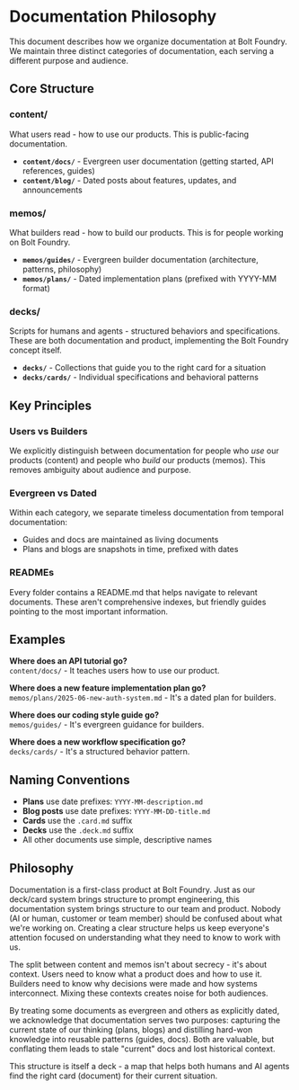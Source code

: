 # Documentation Philosophy

This document describes how we organize documentation at Bolt Foundry. We
maintain three distinct categories of documentation, each serving a different
purpose and audience.

## Core Structure

### content/

What users read - how to use our products. This is public-facing documentation.

- **`content/docs/`** - Evergreen user documentation (getting started, API
  references, guides)
- **`content/blog/`** - Dated posts about features, updates, and announcements

### memos/

What builders read - how to build our products. This is for people working on
Bolt Foundry.

- **`memos/guides/`** - Evergreen builder documentation (architecture, patterns,
  philosophy)
- **`memos/plans/`** - Dated implementation plans (prefixed with YYYY-MM format)

### decks/

Scripts for humans and agents - structured behaviors and specifications. These
are both documentation and product, implementing the Bolt Foundry concept
itself.

- **`decks/`** - Collections that guide you to the right card for a situation
- **`decks/cards/`** - Individual specifications and behavioral patterns

## Key Principles

### Users vs Builders

We explicitly distinguish between documentation for people who _use_ our
products (content) and people who _build_ our products (memos). This removes
ambiguity about audience and purpose.

### Evergreen vs Dated

Within each category, we separate timeless documentation from temporal
documentation:

- Guides and docs are maintained as living documents
- Plans and blogs are snapshots in time, prefixed with dates

### READMEs

Every folder contains a README.md that helps navigate to relevant documents.
These aren't comprehensive indexes, but friendly guides pointing to the most
important information.

## Examples

**Where does an API tutorial go?**\
`content/docs/` - It teaches users how to use our product.

**Where does a new feature implementation plan go?**\
`memos/plans/2025-06-new-auth-system.md` - It's a dated plan for builders.

**Where does our coding style guide go?**\
`memos/guides/` - It's evergreen guidance for builders.

**Where does a new workflow specification go?**\
`decks/cards/` - It's a structured behavior pattern.

## Naming Conventions

- **Plans** use date prefixes: `YYYY-MM-description.md`
- **Blog posts** use date prefixes: `YYYY-MM-DD-title.md`
- **Cards** use the `.card.md` suffix
- **Decks** use the `.deck.md` suffix
- All other documents use simple, descriptive names

## Philosophy

Documentation is a first-class product at Bolt Foundry. Just as our deck/card
system brings structure to prompt engineering, this documentation system brings
structure to our team and product. Nobody (AI or human, customer or team member)
should be confused about what we're working on. Creating a clear structure helps
us keep everyone's attention focused on understanding what they need to know to
work with us.

The split between content and memos isn't about secrecy - it's about context.
Users need to know what a product does and how to use it. Builders need to know
why decisions were made and how systems interconnect. Mixing these contexts
creates noise for both audiences.

By treating some documents as evergreen and others as explicitly dated, we
acknowledge that documentation serves two purposes: capturing the current state
of our thinking (plans, blogs) and distilling hard-won knowledge into reusable
patterns (guides, docs). Both are valuable, but conflating them leads to stale
"current" docs and lost historical context.

This structure is itself a deck - a map that helps both humans and AI agents
find the right card (document) for their current situation.
